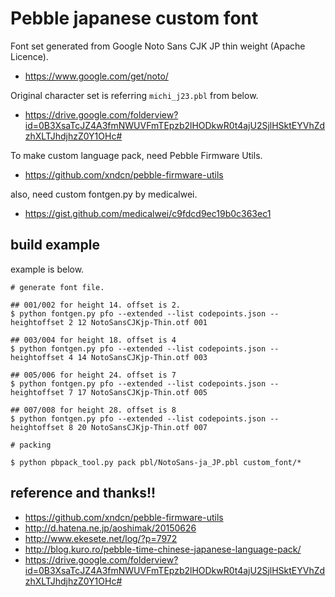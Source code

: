 # Pebble japanese custom font

Font set generated from Google Noto Sans CJK JP thin weight (Apache Licence).

- https://www.google.com/get/noto/

Original character set is referring `michi_j23.pbl` from below.

- https://drive.google.com/folderview?id=0B3XsaTcJZ4A3fmNWUVFmTEpzb2lHODkwR0t4ajU2SjlHSktEYVhZdzhXLTJhdjhzZ0Y1OHc#

To make custom language pack, need Pebble Firmware Utils.

- https://github.com/xndcn/pebble-firmware-utils

also, need custom fontgen.py by medicalwei.

- https://gist.github.com/medicalwei/c9fdcd9ec19b0c363ec1

## build example

example is below.

```
# generate font file.

## 001/002 for height 14. offset is 2.
$ python fontgen.py pfo --extended --list codepoints.json --heightoffset 2 12 NotoSansCJKjp-Thin.otf 001

## 003/004 for height 18. offset is 4
$ python fontgen.py pfo --extended --list codepoints.json --heightoffset 4 14 NotoSansCJKjp-Thin.otf 003

## 005/006 for height 24. offset is 7
$ python fontgen.py pfo --extended --list codepoints.json --heightoffset 7 17 NotoSansCJKjp-Thin.otf 005

## 007/008 for height 28. offset is 8
$ python fontgen.py pfo --extended --list codepoints.json --heightoffset 8 20 NotoSansCJKjp-Thin.otf 007

# packing

$ python pbpack_tool.py pack pbl/NotoSans-ja_JP.pbl custom_font/*
```


## reference and thanks!!

- https://github.com/xndcn/pebble-firmware-utils
- http://d.hatena.ne.jp/aoshimak/20150626
- http://www.ekesete.net/log/?p=7972
- http://blog.kuro.ro/pebble-time-chinese-japanese-language-pack/
- https://drive.google.com/folderview?id=0B3XsaTcJZ4A3fmNWUVFmTEpzb2lHODkwR0t4ajU2SjlHSktEYVhZdzhXLTJhdjhzZ0Y1OHc#
